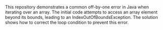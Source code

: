 This repository demonstrates a common off-by-one error in Java when iterating over an array.  The initial code attempts to access an array element beyond its bounds, leading to an IndexOutOfBoundsException. The solution shows how to correct the loop condition to prevent this error.
